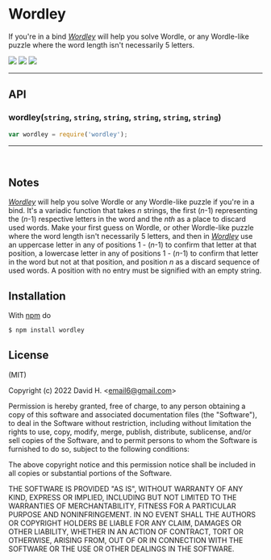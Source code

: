# Wordley
If you're in a bind [_Wordley_](https://www.npmjs.com/package/wordley) will help you solve Wordle, or any Wordle-like puzzle where the word length isn't necessarily 5 letters.

<img src="https://user-images.githubusercontent.com/45696445/162882437-f4c879f8-7f6b-4d18-8093-d15b58fa4563.gif">
<img src="https://user-images.githubusercontent.com/45696445/162882477-e84f02f3-0d56-49fa-8590-b89b70c754dc.gif">
<img src="https://user-images.githubusercontent.com/45696445/163201657-f0929f8a-90ed-4df3-aa3a-5f3b3bc60427.gif">

_________________________

## API
### wordley(`string`, `string`, `string`, `string`, `string`, `string`)
```js
var wordley = require('wordley');
```
_________________________
&nbsp;
## Notes
[_Wordley_](https://www.npmjs.com/package/wordley) will help you solve Wordle or any Wordle-like puzzle if you're in a bind. It's a variadic function that takes _n_ strings, the first (_n_-1) representing the (_n_-1) respective letters in the word and the _nth_ as a place to discard used words. Make your first guess on Wordle, or other Wordle-like puzzle where the word length isn't necessarily 5 letters, and then in [_Wordley_](https://www.npmjs.com/package/wordley) use an uppercase letter in any of positions 1 - (_n_-1) to confirm that letter at that position, a lowercase letter in any of positions 1 - (_n_-1) to confirm that letter in the word but not at that position, and position _n_ as a discard sequence of used words. A position with no entry must be signified with an empty string.

## Installation
With [npm](http://npmjs.org) do
```bash
$ npm install wordley
```

## License
(MIT)

Copyright (c) 2022 David H. &lt;email6@gmail.com&gt;

Permission is hereby granted, free of charge, to any person obtaining a copy of this software and associated documentation files (the "Software"), to deal in the Software without restriction, including without limitation the rights to use, copy, modify, merge, publish, distribute, sublicense, and/or sell copies of the Software, and to permit persons to whom the Software is furnished to do so, subject to the following conditions:

The above copyright notice and this permission notice shall be included in all copies or substantial portions of the Software.

THE SOFTWARE IS PROVIDED "AS IS", WITHOUT WARRANTY OF ANY KIND, EXPRESS OR IMPLIED, INCLUDING BUT NOT LIMITED TO THE WARRANTIES OF MERCHANTABILITY, FITNESS FOR A PARTICULAR PURPOSE AND NONINFRINGEMENT. IN NO EVENT SHALL THE AUTHORS OR COPYRIGHT HOLDERS BE LIABLE FOR ANY CLAIM, DAMAGES OR OTHER LIABILITY, WHETHER IN AN ACTION OF CONTRACT, TORT OR OTHERWISE, ARISING FROM, OUT OF OR IN CONNECTION WITH THE SOFTWARE OR THE USE OR OTHER DEALINGS IN THE SOFTWARE.

